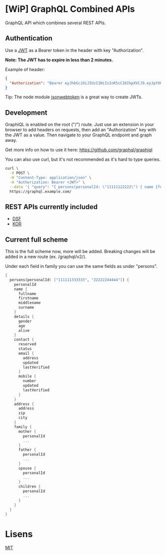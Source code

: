 # [WiP] GraphQL Combined APIs
GraphQL API which combines several REST APIs.

## Authentication
Use a [JWT](https://jwt.io/) as a Bearer token in the header with key "Authorization".

**Note: The JWT has to expire in less than 2 minutes.**

Example of header:
``` json
{
  "Authorization": "Bearer eyJhbGciOiJIUzI1NiIsInR5cCI6IkpXVCJ9.eyJpYXQiOjE1NTU0MjI2OTAsImV4cCI6MTU1NTQyMjgxMH0.Ts0xn2AF0cWVsAsvlClRU0zlL_lwPvm7lNpGu0hFlZk"
}
```

Tip: The node module [jsonwebtoken](https://www.npmjs.com/package/jsonwebtoken) is a great way to create JWTs.

## Development
GraphiQL is enabled on the root ("/") route.
Just use an extension in your browser to add headers on requests, then add an "Authorization" key with the JWT as a value.
Then navigate to your GraphQL endpoint and graph away.

Get more info on how to use it here: https://github.com/graphql/graphiql


You can also use curl, but it's not recommended as it's hard to type queries.
```bash
curl \
  -X POST \
  -H "Content-Type: application/json" \
  -H "Authorization: Bearer <JWT>" \
  --data '{ "query": "{ persons(personalId: \"11111122222\") { name {fullname} } }" }' \
  https://graphql.example.com/
```

## REST APIs currently included
- [DSF](https://www.infotorg.no/tjenester/det-sentrale-folkeregister)
- [KOR](https://difi.github.io/idporten-oidc-dokumentasjon/index.html)

## Current full scheme
This is the full scheme now, more will be added.
Breaking changes will be added in a new route (ex. /graphql/v2/).

Under each field in family you can use the same fields as under "persons".


``` scheme
{
  persons(personalId: ["111111333333", "22222244444"]) {
    personalId
    name {
      fullname
      firstname
      middlename
      surname
    }
    details {
      gender
      age
      alive
    }
    contact {
      reserved
      status
      email {
        address
        updated
        lastVerified
      }
      mobile {
        number
        updated
        lastVerified
      }
    }
    address {
      address
      zip
      city
    }
    family {
      mother {
        personalId
        ...
      }
      father {
        personalId
        ...
      }
      spouse {
        personalId
        ...
      }
      children {
        personalId
        ...
      }
    }
  }
}
```

# Lisens

[MIT](LICENSE)